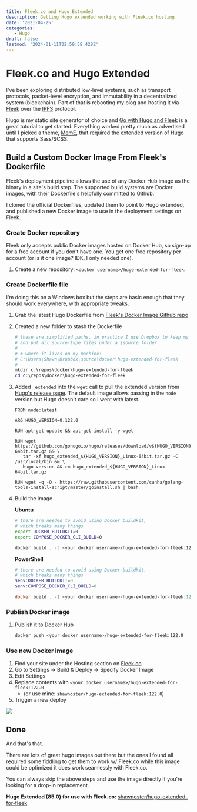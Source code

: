 ```yaml
---
title: Fleek.co and Hugo Extended
description: Getting Hugo extended working with Fleek.co hosting
date: '2021-04-25'
categories:
   - Hugo
draft: false
lastmod: '2024-01-11T02:59:58.428Z'
---
```


# Fleek.co and Hugo Extended

I've been exploring distributed low-level systems, such as transport protocols, packet-level encryption, and immutability in a decentralized system (blockchain). Part of that is rebooting my blog and hosting it via [Fleek](https://fleek.co/) over the [IPFS](https://ipfs.io/) protocol.

Hugo is my static site generator of choice and [Go with Hugo and Fleek](https://blog.fleek.co/posts/go-with-hugo-and-fleek) is a great tutorial to get started. Everything worked pretty much as advertised until I picked a theme, [MemE](https://themes.gohugo.io/hugo-theme-meme/), that required the extended version of Hugo that supports Sass/SCSS.

## Build a Custom Docker Image From Fleek's Dockerfile

Fleek's deployment pipeline allows the use of any Docker Hub image as the binary in a site's build step. The supported build systems are Docker images, with their Dockerfile's helpfully committed to Github.

I cloned the official Dockerfiles, updated them to point to Hugo extended, and published a new Docker image to use in the deployment settings on Fleek.

### Create Docker repository

Fleek only accepts public Docker images hosted on Docker Hub, so sign-up for a free account if you don't have one. You get one free repository per account (or is it one image? IDK, I only needed one).

1. Create a new repository: `<docker username>/huge-extended-for-fleek`.

### Create Dockerfile file

I'm doing this on a Windows box but the steps are basic enough that they should work everywhere, with appropriate tweaks.

1. Grab the latest Hugo Dockerfile from [Fleek's Docker Image Github repo](https://github.com/FleekHQ/site-builder-docker-images)

1. Created a new folder to stash the Dockerfile

   ```powershell
   # these are simplified paths, in practice I use Dropbox to keep my files casually backed-up
   # and put all source-type files under a \source folder.
   #
   # # where it lives on my machine:
   # C:\Users\Shawn\Dropbox\source\docker\hugo-extended-for-fleek
   #
   mkdir c:\repos\docker\hugo-extended-for-fleek
   cd c:\repos\docker\hugo-extended-for-fleek
   ```

1. Added `_extended` into the `wget` call to pull the extended version from [Hugo's release page](https://github.com/gohugoio/hugo/releases). The default image allows passing in the `node` version but Hugo doesn't care so I went with latest.

   ```docker
   FROM node:latest

   ARG HUGO_VERSION=0.122.0

   RUN apt-get update && apt-get install -y wget

   RUN wget https://github.com/gohugoio/hugo/releases/download/v${HUGO_VERSION}/hugo_extended_${HUGO_VERSION}_Linux-64bit.tar.gz && \
      tar -xf hugo_extended_${HUGO_VERSION}_Linux-64bit.tar.gz -C /usr/local/bin && \
      hugo version && rm hugo_extended_${HUGO_VERSION}_Linux-64bit.tar.gz

   RUN wget -q -O - https://raw.githubusercontent.com/canha/golang-tools-install-script/master/goinstall.sh | bash
   ```

1. Build the image

   **Ubuntu**

   ```bash
   # there are needed to avoid using Docker buildkit,
   # which breaks many things
   export DOCKER_BUILDKIT=0
   export COMPOSE_DOCKER_CLI_BUILD=0

   docker build . -t <your docker username>/hugo-extended-for-fleek:122.0
   ```

   **PowerShell**

   ```powershell
   # there are needed to avoid using Docker buildkit,
   # which breaks many things
   $env:DOCKER_BUILDKIT=0
   $env:COMPOSE_DOCKER_CLI_BUILD=0

   docker build . -t <your docker username>/hugo-extended-for-fleek:122.0
   ```

### Publish Docker image

1. Publish it to Docker Hub

   ```bash
   docker push <your docker username>/hugo-extended-for-fleek:122.0
   ```

### Use new Docker image

1. Find your site under the Hosting section on [Fleek.co](https://fleek.co/)
1. Go to Settings -> Build & Deploy -> Specify Docker Image
1. Edit Settings
1. Replace contents with `<your docker username>/hugo-extended-for-fleek:122.0`
   - (or use mine: `shawnoster/hugo-extended-for-fleek:122.0`)
1. Trigger a new deploy

![](/images/fleek-and-hugo-extended_2021-07-13-17-09-55.png)

## Done

And that's that.

There are lots of great hugo images out there but the ones I found all required some fiddling to get them to work w/ Fleek.co while this image could be optimized it does work seamlessly with Fleek.co.

You can always skip the above steps and use the image directly if you're looking for a drop-in replacement.

**Huge Extended (85.0) for use with Fleek.co:** [shawnoster/hugo-extended-for-fleek](https://hub.docker.com/r/shawnoster/hugo-extended-for-fleek)
